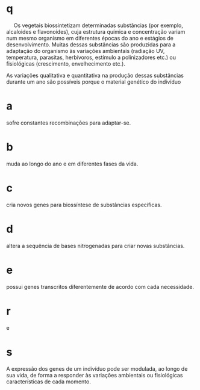 # q
     Os vegetais biossintetizam determinadas substâncias (por exemplo, alcaloides e flavonoides), cuja estrutura química e concentração variam num mesmo organismo em diferentes épocas do ano e estágios de desenvolvimento. Muitas dessas substâncias são produzidas para a adaptação do organismo às variações ambientais (radiação UV, temperatura, parasitas, herbívoros, estímulo a polinizadores etc.) ou fisiológicas (crescimento, envelhecimento etc.).

As variações qualitativa e quantitativa na produção dessas substâncias durante um ano são possíveis porque o material genético do indivíduo

# a
sofre constantes recombinações para adaptar-se.

# b
muda ao longo do ano e em diferentes fases da vida.

# c
cria novos genes para biossíntese de substâncias específicas.

# d
altera a sequência de bases nitrogenadas para criar novas substâncias.

# e
possui genes transcritos diferentemente de acordo com cada necessidade.

# r
e

# s
A expressão dos genes de um indivíduo pode ser modulada, ao longo de sua vida, de forma a responder às variações ambientais ou fisiológicas características de cada momento.
